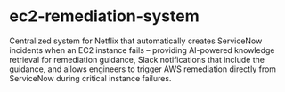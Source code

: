# ec2-remediation-system
Centralized system for Netflix that automatically creates ServiceNow incidents when an EC2 instance fails – providing AI-powered knowledge retrieval for remediation guidance, Slack notifications that include the guidance, and allows engineers to trigger AWS remediation directly from ServiceNow during critical instance failures. 
